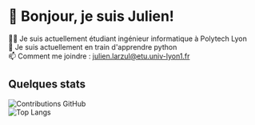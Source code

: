 # 👋 Bonjour, je suis Julien!  

👨‍💻 Je suis actuellement étudiant ingénieur informatique à Polytech Lyon  
🌱 Je suis actuellement en train d'apprendre python  
📫 Comment me joindre : julien.larzul@etu.univ-lyon1.fr  

## Quelques stats

![Contributions GitHub](https://github-readme-stats.vercel.app/api?username=julienlrzl&custom_title=Contributions%20GitHub&show_icons=true&locale=fr&count_private=true&hide=stars,issues&bg_color=0d1117&hide_border=true&icon_color=52BFEA&text_color=FFF&title_color=52BFEA)  
![Top Langs](https://github-readme-stats.vercel.app/api/top-langs/?username=julienlrzl&layout=compact&title_color=007bff&text_color=e7e7e7&icon_color=007bff&bg_color=171c28)
